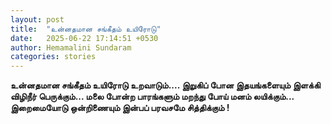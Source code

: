 ```yaml
---
layout: post
title:  "உன்னதமான சங்கீதம் உயிரோடு"
date:   2025-06-22 17:14:51 +0530
author: Hemamalini Sundaram
categories: stories
---
```


**உன்னதமான சங்கீதம் உயிரோடு உறவாடும்\.... இறுகிப் போன இதயங்களையும் இளக்கி விழிநீர்
பெருக்கும்\... மலை போன்ற பாரங்களும் மறந்து போய் மனம் லயிக்கும்\... இறைமையோடு
ஒன்றிணையும் இன்பப் பரவசமே சித்திக்கும் !**
